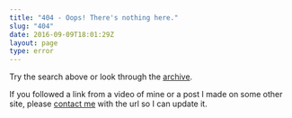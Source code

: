 ```yaml
---
title: "404 - Oops! There's nothing here."
slug: "404"
date: 2016-09-09T18:01:29Z
layout: page
type: error
---
```


Try the search above or look through the [archive](/archive).

If you followed a link from a video of mine or a post I made on some other site, please [contact me](/contact) with the url so I can update it.